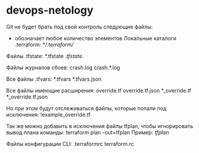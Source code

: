 # devops-netology
Git не будет брать под свой контроль следующие файлы:
*  обозначает любое количество элементов
Локальные каталоги .terraform:
**/.terraform/*

Файлы .tfstate:
*.tfstate
*.tfstate.*

Файлы журналов сбоев:
crash.log
crash.*.log

Все файлы .tfvars:
*.tfvars
*.tfvars.json

Все файлы имеющие расширения:
override.tf
override.tf.json
*_override.tf
*_override.tf.json

Но при этом будут отслеживаться файлы, которые попали под исключения:
!example_override.tf

Так же можно добавить в исключения файлы tfplan, чтобы игнорировать вывод плана команды: terraform plan -out=tfplan
 Пример: *tfplan*

Файлы конфигурации CLI:
.terraformrc
terraform.rc
